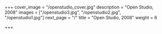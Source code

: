 +++
cover_image = "/openstudio_cover.jpg"
description = "Open Studio, 2008"
images = ["/openstudio3.jpg", "/openstudio2.jpg", "/openstudio1.jpg"]
next_page = "/"
title = "Open Studio, 2008"
weight = 6

+++
